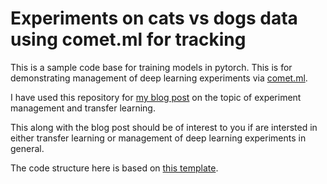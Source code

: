 # Experiments on cats vs dogs data using comet.ml for tracking

This is a sample code base for training models in pytorch. This is for demonstrating management of
deep learning experiments via [comet.ml](https://www.comet.ml/).

I have used this repository for [my blog post](https://datasciencevision.com/deep-learning-management/)
on the topic of experiment management and transfer learning.

This along with the blog post should be of interest to you if are intersted in either transfer
learning or management of deep learning experiments in general.

The code structure here is based on [this template](https://github.com/victoresque/pytorch-template).
